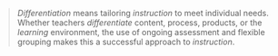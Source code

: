 > _Differentiation_ means tailoring _instruction_ to meet individual needs. Whether teachers _differentiate_ content, process, products, or the _learning_ environment, the use of ongoing assessment and flexible grouping makes this a successful approach to _instruction_.
